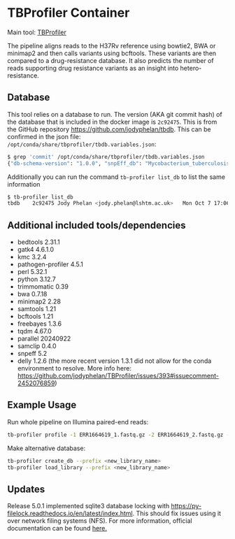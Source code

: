 # TBProfiler Container

Main tool: [TBProfiler](https://github.com/jodyphelan/TBProfiler)

The pipeline aligns reads to the H37Rv reference using bowtie2, BWA or minimap2 and then calls variants using bcftools. These variants are then compared to a drug-resistance database. It also predicts the number of reads supporting drug resistance variants as an insight into hetero-resistance.

## Database

This tool relies on a database to run. The version (AKA git commit hash) of the database that is included in the docker image is `2c92475`. This is from the GitHub repository https://github.com/jodyphelan/tbdb. This can be confirmed in the json file: `/opt/conda/share/tbprofiler/tbdb.variables.json`:

```bash
$ grep 'commit' /opt/conda/share/tbprofiler/tbdb.variables.json
{"db-schema-version": "1.0.0", "snpEff_db": "Mycobacterium_tuberculosis_h37rv", "drugs": ["rifampicin", "isoniazid", "ethambutol", "pyrazinamide", "moxifloxacin", "levofloxacin", "bedaquiline", "delamanid", "pretomanid", "linezolid", "streptomycin", "amikacin", "kanamycin", "capreomycin", "clofazimine", "ethionamide", "para-aminosalicylic_acid", "cycloserine"], "tb-profiler-version": ">=6.0.0,<7.0.0", "version": {"name": "tbdb", "commit": "2c92475", "Merge": "8918884 2a51937", "Author": "Jody Phelan <jody.phelan@lshtm.ac.uk>", "Date": "Mon Oct 7 17:06:42 2024 +0100", "db-schema-version": "1.0.0"}, "amplicon": false, "files": {"ref": "tbdb.fasta", "gff": "tbdb.gff", "bed": "tbdb.bed", "json_db": "tbdb.dr.json", "variables": "tbdb.variables.json", "spoligotype_spacers": "tbdb.spoligotype_spacers.txt", "spoligotype_annotations": "tbdb.spoligotype_list.csv", "bedmask": "tbdb.mask.bed", "barcode": "tbdb.barcode.bed", "rules": "tbdb.rules.txt"}}
```

Additionally you can run the command `tb-profiler list_db` to list the same information

```bash
$ tb-profiler list_db
tbdb    2c92475 Jody Phelan <jody.phelan@lshtm.ac.uk>   Mon Oct 7 17:06:42 2024 +0100   /opt/conda/share/tbprofiler/tbdb
```

## Additional included tools/dependencies

- bedtools 2.31.1
- gatk4 4.6.1.0
- kmc 3.2.4
- pathogen-profiler 4.5.1
- perl 5.32.1
- python 3.12.7
- trimmomatic 0.39
- bwa 0.7.18
- minimap2 2.28
- samtools 1.21
- bcftools 1.21
- freebayes 1.3.6
- tqdm 4.67.0
- parallel 20240922
- samclip 0.4.0
- snpeff 5.2
- delly 1.2.6 (the more recent version 1.3.1 did not allow for the conda environment to resolve. More info here: https://github.com/jodyphelan/TBProfiler/issues/393#issuecomment-2452076859)

## Example Usage

Run whole pipeline on Illumina paired-end reads:

```bash
tb-profiler profile -1 ERR1664619_1.fastq.gz -2 ERR1664619_2.fastq.gz -t 4 -p ERR1664619 --txt
```

Make alternative database:

```bash
tb-profiler create_db --prefix <new_library_name>
tb-profiler load_library --prefix <new_library_name>
```

## Updates

Release 5.0.1 implemented sqlite3 database locking with https://py-filelock.readthedocs.io/en/latest/index.html. This should fix issues using it over network filing systems (NFS). For more information, official documentation can be found [here.](https://jodyphelan.gitbook.io/tb-profiler/)

